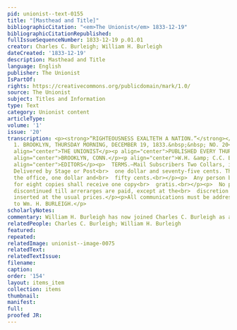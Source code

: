 ```yaml
---
pid: unionist--text-0155
title: "[Masthead and Title]"
bibliographicCitation: "<em>The Unionist</em> 1833-12-19"
bibliographicCitationRepublished: 
fullIssueSequenceNumber: 1833-12-19 p.01.01
creator: Charles C. Burleigh; William H. Burleigh
dateCreated: '1833-12-19'
description: Masthead and Title
language: English
publisher: The Unionist
IsPartOf: 
rights: https://creativecommons.org/publicdomain/mark/1.0/
source: The Unionist
subject: Titles and Information
type: Text
category: Unionist content
articleType: 
volume: '1'
issue: '20'
transcription: <p><strong>“RIGHTEOUSNESS EXALTETH A NATION.”</strong></p><p>  <strong>    VOL.
  1. BROOKLYN, THURSDAY MORNING, DECEMBER 19, 1833.&nbsp;&nbsp; NO. 20<br>  </strong></p><p
  align="center">THE UNIONIST</p><p align="center">PUBLISHED EVERY THURSDAY MORNING,</p><p
  align="center">BROOKLYN, CONN.</p><p align="center">W.H. &amp; C.C. BURLEIGH,</p><p
  align="center">EDITORS</p><p>  TERMS.—Mail Subscribers Two Collars, in advance.
  Delivered by Stage or Post<br>  one dollar and seventy-five cents. Those taken at
  the office, one dollar and<br>  fifty cents.<br></p><p>  Any person becoming responsible
  for eight copies shall receive one copy<br>  gratis.<br></p><p>  No paper will be
  discontinued till arrerarges are paid, except at the<br>  discretion of the publisher<br></p><p>Advertisements
  inserted at the usual prices.</p><p>All communications must be addressed, post paid,
  to Wm. H. BURLEIGH.</p>
scholarlyNotes: 
commentary: William H. Burleigh has now joined Charles C. Burleigh as a co-editor.
relatedPeople: Charles C. Burleigh; William H. Burleigh
featured: 
repeated: 
relatedImage: unionist--image-0075
relatedText: 
relatedTextIssue: 
filename: 
caption: 
order: '154'
layout: items_item
collection: items
thumbnail: 
manifest: 
full: 
proofed JR: 
---
```

